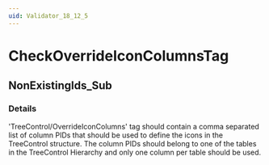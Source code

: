 ```yaml
---
uid: Validator_18_12_5
---
```


# CheckOverrideIconColumnsTag

## NonExistingIds_Sub

<!-- Description, Properties, ... sections are auto-generated. -->
<!-- REPLACE ME AUTO-GENERATION -->

### Details

'TreeControl/OverrideIconColumns' tag should contain a comma separated list of column PIDs that should be used to define the icons in the TreeControl structure.
The column PIDs should belong to one of the tables in the TreeControl Hierarchy and only one column per table should be used.

<!-- Uncomment to add example code -->
<!--### Example code-->
